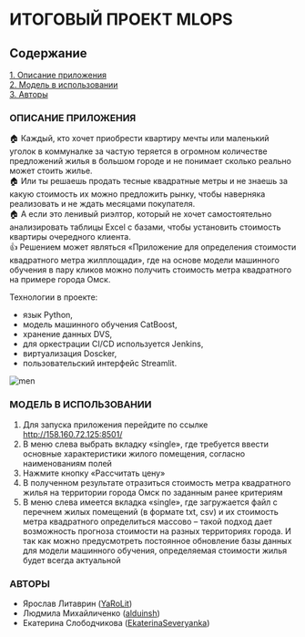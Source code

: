 # ИТОГОВЫЙ ПРОЕКТ MLOPS
##  Содержание    

[1. Описание приложения](https://github.com/YaRoLit/MLOPS_final_project/main/README.md#Описание-приложения)    
[2. Модель в использовании](https://github.com/YaRoLit/MLOPS_final_project/main/README.md#Модель-в-использовании )    
[3. Авторы](https://github.com/YaRoLit/MLOPS_final_project/main/README.md#Авторы)    
    
    
###  ОПИСАНИЕ ПРИЛОЖЕНИЯ
:house: Каждый, кто хочет приобрести квартиру мечты или маленький уголок в коммуналке за частую теряется в огромном количестве предложений жилья в большом городе и не понимает сколько реально может стоить жилье.    
:house: Или ты решаешь продать тесные квадратные метры и не знаешь за какую стоимость их можно предложить рынку, чтобы наверняка реализовать и не ждать месяцами покупателя.     
:house: А если это ленивый риэлтор, который не хочет самостоятельно анализировать таблицы Excel с базами, чтобы установить стоимость квартиры очередного клиента.    
:thumbsup: Решением может являться «Приложение для определения стоимости квадратного метра жилплощади», где на основе модели машинного обучения в пару кликов можно получить стоимость метра квадратного на примере города Омск.    
    
Технологии в проекте:    
- язык Python,    
- модель машинного обучения CatBoost,     
- хранение данных DVS,    
- для оркестрации CI/CD используется Jenkins,    
- виртуализация Doscker,    
- пользовательский интерфейс Streamlit.    
    
<img src = 'https://github.com/YaRoLit/MLOPS_final_project/men.jpg ' alt = ' men ' align='center'/>    
     
###  МОДЕЛЬ В ИСПОЛЬЗОВАНИИ    
1)	Для запуска приложения перейдите по ссылке http://158.160.72.125:8501/    
2)	В меню слева выбрать вкладку «single», где требуется ввести основные характеристики жилого помещения, согласно наименованиям полей    
3)	Нажмите кнопку «Рассчитать цену»    
4)	В полученном результате отразиться стоимость метра квадратного жилья на территории города Омск по заданным ранее критериям    
5)	В меню слева имеется вкладка «single», где загружается файл с перечнем жилых помещений (в формате txt, csv) и их стоимость метра квадратного определиться массово – такой подход дает возможность прогноза стоимости на разных территориях города. И так как можно предусмотреть постоянное обновление базы данных для модели машинного обучения, определяемая стоимости жилья будет всегда актуальной    
     
     
###  АВТОРЫ    
- Ярослав Литаврин ([YaRoLit](https://github.com/yarolit))    
- Людмила Михайличенко ([alduinsh]( https://github.com/alduinsh))    
- Екатерина Слободчикова ([EkaterinaSeveryanka]( https://github.com/EkaterinaSeveryanka))     
